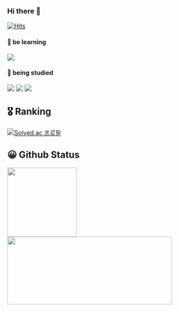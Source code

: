 ### Hi there 👋

<!--[](https://visitor-badge.glitch.me/badge?page_id=mini-05) -->
[![Hits](https://hits.seeyoufarm.com/api/count/incr/badge.svg?url=https%3A%2F%2Fgithub.com%2Fgjbae1212%2Fhit-counter&count_bg=%2379C83D&title_bg=%23555555&icon=&icon_color=%23E7E7E7&title=visited&edge_flat=false)](https://github.com/mini-05)                  
<!-- [![Portfolio Badge](https://img.shields.io/badge/portfolio-web-blue?style=flat&link=https://github.com/mini-05/)](https://github.com/mini-05/)  -->

#### 📖 be learning
<img src="https://img.shields.io/badge/Python-3776AB?style=flat-square&logo=Python&logoColor=white"/></a>

#### 📕 being studied
<img src="https://img.shields.io/badge/C++-00599C?style=flat-square&logo=C%2B%2B&logoColor=white"/></a>
<img src="https://img.shields.io/badge/C-A8B9CC?style=flat-square&logo=C&logoColor=white"/></a>
<img src="https://img.shields.io/badge/OpenCV-5C3EE8?style=flat-square&logo=OpenCV&logoColor=white"/></a>

<!--
[![I'm a night🦉]([https://gist.github.com/mini-05/94c57bee3de8492fba307b46561cf208)](https://gist.github.com/mini-05/94c57bee3de8492fba307b46561cf208)]
-->

## 🎖️ Ranking
[![Solved.ac 프로필](http://mazassumnida.wtf/api/v2/generate_badge?boj=jan117)](https://solved.ac/jan117)

## 😀 Github Status
<!--
![mini-05's GitHub stats](https://github-readme-stats.vercel.app/api?username=mini-05&show_icons=true&theme=radical&title_color=99ccff)
[![Top Langs](https://github-readme-stats.vercel.app/api/top-langs/?username=mini-05&layout=compact&theme=radical&title_color=99ccff)](https://github.com/mini-05)
아래와 동일한 출력이지만, 위는 사이즈 고정됨.
--> 
<p>
  <img height="160em" src="https://github-readme-stats.vercel.app/api?username=mini-05&show_icons=true&theme=radical&include_all_commits=true&title_color=99ccff">
  <img height="157em" width="380em" src="https://github-readme-stats.vercel.app/api/top-langs/?username=mini-05&layout=compact&theme=radical&title_color=99ccff">
</p>




<!--START_SECTION:waka-->
<!--
**I'm a Night 🦉** 

```text
🌞 Morning    10 commits     █░░░░░░░░░░░░░░░░░░░░░░░░   5.41% 
🌆 Daytime    43 commits     █████░░░░░░░░░░░░░░░░░░░░   23.24% 
🌃 Evening    65 commits     ████████░░░░░░░░░░░░░░░░░   35.14% 
🌙 Night      67 commits     █████████░░░░░░░░░░░░░░░░   36.22%

```
📅 **I'm Most Productive on Sunday** 

```text
Monday       24 commits     ███░░░░░░░░░░░░░░░░░░░░░░   12.97% 
Tuesday      19 commits     ██░░░░░░░░░░░░░░░░░░░░░░░   10.27% 
Wednesday    49 commits     ██████░░░░░░░░░░░░░░░░░░░   26.49% 
Thursday     7 commits      █░░░░░░░░░░░░░░░░░░░░░░░░   3.78% 
Friday       4 commits      ░░░░░░░░░░░░░░░░░░░░░░░░░   2.16% 
Saturday     19 commits     ██░░░░░░░░░░░░░░░░░░░░░░░   10.27% 
Sunday       63 commits     ████████░░░░░░░░░░░░░░░░░   34.05%

```


📊 **This Week I Spent My Time On** 

```text
⌚︎ Time Zone: Asia/Seoul

💬 Programming Languages: 
Python                   5 hrs 52 mins       █████████████████████░░░░   85.61% 
C                        37 mins             ██░░░░░░░░░░░░░░░░░░░░░░░   9.01% 
JSON                     22 mins             █░░░░░░░░░░░░░░░░░░░░░░░░   5.37%

```
-->








<!--END_SECTION:waka-->

<!--
**mini-05/mini-05** is a ✨ _special_ ✨ repository because its `README.md` (this file) appears on your GitHub profile.

Here are some ideas to get you started:

- 🔭 I’m currently working on ...
- 🌱 I’m currently learning ...
- 👯 I’m looking to collaborate on ...
- 🤔 I’m looking for help with ...
- 💬 Ask me about ...
- 📫 How to reach me: ...
- 😄 Pronouns: ...
- ⚡ Fun fact: ...
-->

